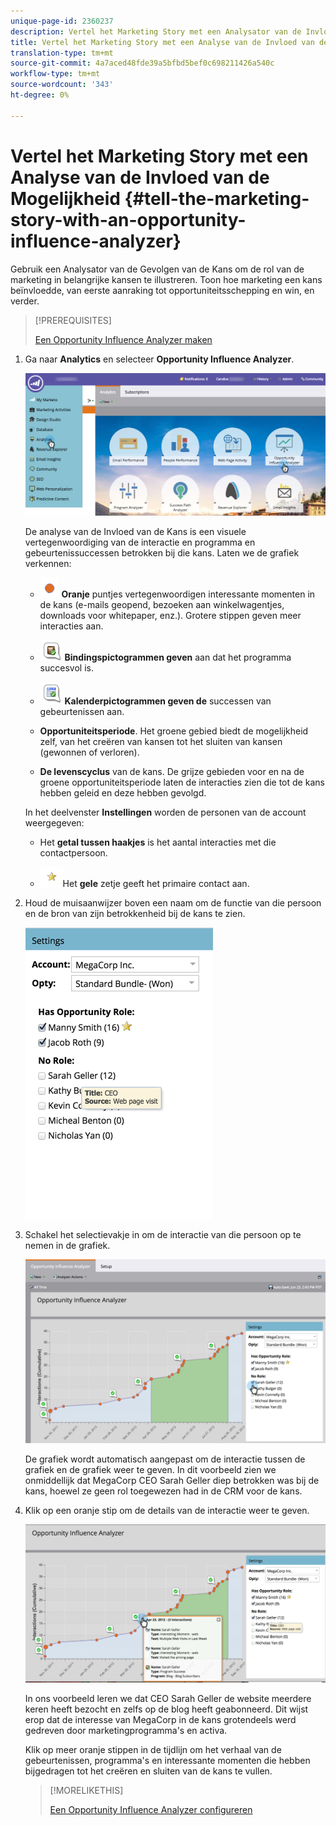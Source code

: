 ```yaml
---
unique-page-id: 2360237
description: Vertel het Marketing Story met een Analysator van de Invloed van de Mogelijkheid - Marketo Docs - de Documentatie van het Product
title: Vertel het Marketing Story met een Analyse van de Invloed van de Mogelijkheid
translation-type: tm+mt
source-git-commit: 4a7aced48fde39a5bfbd5bef0c698211426a540c
workflow-type: tm+mt
source-wordcount: '343'
ht-degree: 0%

---
```



# Vertel het Marketing Story met een Analyse van de Invloed van de Mogelijkheid {#tell-the-marketing-story-with-an-opportunity-influence-analyzer}

Gebruik een Analysator van de Gevolgen van de Kans om de rol van de marketing in belangrijke kansen te illustreren. Toon hoe marketing een kans beïnvloedde, van eerste aanraking tot opportuniteitsschepping en win, en verder.

>[!PREREQUISITES]
>
>[Een Opportunity Influence Analyzer maken](/help/marketo/product-docs/reporting/revenue-cycle-analytics/opportunity-influence-analyzer/create-an-opportunity-influence-analyzer.md)

1. Ga naar **Analytics** en selecteer **Opportunity Influence Analyzer**.

   ![](assets/analytics-opportunityhand.png)

   De analyse van de Invloed van de Kans is een visuele vertegenwoordiging van de interactie en programma en gebeurtenissuccessen betrokken bij die kans. Laten we de grafiek verkennen:

   * ![—](assets/image2014-10-3-13-3a43-3a21.png) **Oranje** puntjes vertegenwoordigen interessante momenten in de kans (e-mails geopend, bezoeken aan winkelwagentjes, downloads voor whitepaper, enz.). Grotere stippen geven meer interacties aan.

   * ![—](assets/image2014-10-3-13-3a44-3a9.png) **Bindingspictogrammen geven** aan dat het programma succesvol is.

   * ![—](assets/image2014-10-3-13-3a44-3a40.png) **Kalenderpictogrammen geven de** successen van gebeurtenissen aan.

   * **Opportuniteitsperiode**. Het groene gebied biedt de mogelijkheid zelf, van het creëren van kansen tot het sluiten van kansen (gewonnen of verloren).

   * **De levenscyclus** van de kans. De grijze gebieden voor en na de groene opportuniteitsperiode laten de interacties zien die tot de kans hebben geleid en deze hebben gevolgd.

   In het deelvenster **Instellingen** worden de personen van de account weergegeven:

   * Het **getal tussen haakjes** is het aantal interacties met die contactpersoon.

   * ![—](assets/image2014-10-3-13-3a45-3a9.png)Het  **gele** zetje geeft het primaire contact aan.


1. Houd de muisaanwijzer boven een naam om de functie van die persoon en de bron van zijn betrokkenheid bij de kans te zien.

   ![](assets/image2015-6-23-14-3a43-3a1.png)

1. Schakel het selectievakje in om de interactie van die persoon op te nemen in de grafiek.

   ![](assets/image2015-6-23-14-3a43-3a35.png)

   De grafiek wordt automatisch aangepast om de interactie tussen de grafiek en de grafiek weer te geven. In dit voorbeeld zien we onmiddellijk dat MegaCorp CEO Sarah Geller diep betrokken was bij de kans, hoewel ze geen rol toegewezen had in de CRM voor de kans.

1. Klik op een oranje stip om de details van de interactie weer te geven.

   ![](assets/image2015-6-23-14-3a44-3a15.png)

   In ons voorbeeld leren we dat CEO Sarah Geller de website meerdere keren heeft bezocht en zelfs op de blog heeft geabonneerd. Dit wijst erop dat de interesse van MegaCorp in de kans grotendeels werd gedreven door marketingprogramma&#39;s en activa.

   Klik op meer oranje stippen in de tijdlijn om het verhaal van de gebeurtenissen, programma&#39;s en interessante momenten die hebben bijgedragen tot het creëren en sluiten van de kans te vullen.

   >[!MORELIKETHIS]
   >
   >[Een Opportunity Influence Analyzer configureren](/help/marketo/product-docs/reporting/revenue-cycle-analytics/opportunity-influence-analyzer/configure-an-opportunity-influence-analyzer.md)
